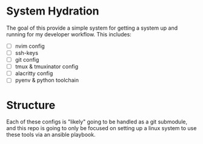 # System Hydration

The goal of this provide a simple system for getting a system up and running
for my developer workflow. This includes:
- [ ] nvim config
- [ ] ssh-keys
- [ ] git config
- [ ] tmux & tmuxinator config
- [ ] alacritty config
- [ ] pyenv & python toolchain

# Structure

Each of these configs is "likely" going to be handled as a git submodule, and
this repo is going to only be focused on setting up a linux system to use these
tools via an ansible playbook.

